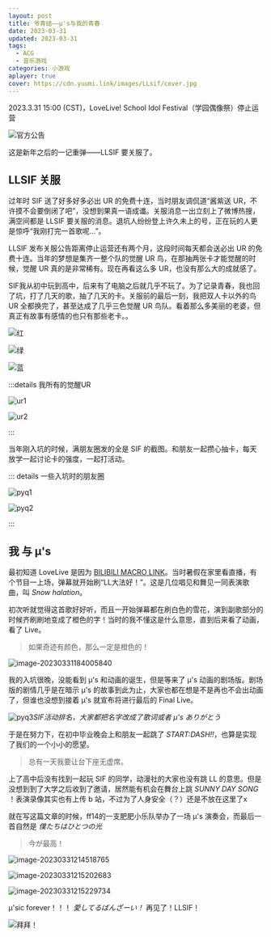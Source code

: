 ```yaml
---
layout: post
title: 爷青结——μ's与我的青春
date: 2023-03-31
updated: 2023-03-31
tags: 
  - ACG
  - 音乐游戏
categories: 小游戏
aplayer: true
cover: https://cdn.yuumi.link/images/LLsif/cover.jpg
---
```


2023.3.31 15:00 (CST)，LoveLive! School Idol Festival（学园偶像祭）停止运营

<!-- more -->

![官方公告](https://cdn.yuumi.link/images/LLsif/官方公告.jpg)

这是新年之后的一记重弹——LLSIF 要关服了。

## LLSIF 关服

过年时 SIF 送了好多好多必出 UR 的免费十连，当时朋友调侃道“酱紫送 UR，不许摸不会要倒闭了吧”，没想到果真一语成谶。关服消息一出立刻上了微博热搜，满空间都是 LLSIF 要关服的消息。退坑人纷纷登上许久未上的号，正在玩的人更是惊呼“我刚打完一首歌呢...”。

LLSIF 发布关服公告距离停止运营还有两个月，这段时间每天都会送必出 UR 的免费十连。当年的梦想是集齐一整个队的觉醒 UR 鸟，在那抽两张卡才能觉醒的时候，觉醒 UR 真的是非常稀有。现在再看这么多 UR，也没有那么大的成就感了。

SIF我从初中玩到高中，后来有了电脑之后就几乎不玩了。为了记录青春，我也回了坑，打了几天的歌，抽了几天的卡。关服前的最后一刻，我把双人卡以外的鸟 UR 全都换完了，甚至达成了几乎三色觉醒 UR 鸟队。看着那么多美丽的老婆，但真正有故事有感情的也只有那些老卡。。

![红](https://cdn.yuumi.link/images/LLsif/113552.jpg)

![绿](https://cdn.yuumi.link/images/LLsif/113555.jpg)

![蓝](https://cdn.yuumi.link/images/LLsif/113557.jpg)

:::details 我所有的觉醒UR

![ur1](https://cdn.yuumi.link/images/LLsif/113504.jpg)

![ur2](https://cdn.yuumi.link/images/LLsif/113520.jpg)

:::

当年刚入坑的时候，满朋友圈发的全是 SIF 的截图。和朋友一起攒心抽卡，每天放学一起讨论卡的强度，一起打活动。

::: details 一些入坑时的朋友圈

![pyq1](https://cdn.yuumi.link/images/LLsif/123150.jpg)

![pyq2](https://cdn.yuumi.link/images/LLsif/123418.jpg)

:::

## 我 与 μ's

最初知道 LoveLive 是因为 [BILIBILI MACRO LINK](https://www.bilibili.com/bangumi/play/ss32830)。当时暑假在家里看直播，有个节目一上场，弹幕就开始刷“LL大法好！”。这是几位唱见和舞见一同表演歌曲，叫 *Snow halation*。

<meting-js
 id="28768036"
 server="netease"
 type="song"
 theme="#D69B54">
</meting-js>

初次听就觉得这首歌好好听，而且一开始弹幕都在刷白色的雪花，演到副歌部分的时候齐刷刷地变成了橙色的字！当时的我不懂这是什么意思，直到后来看了动画，看了 Live。

> 如果奇迹有颜色，那么一定是橙色的！

![image-20230331184005840](https://cdn.yuumi.link/images/LLsif/snowhalation.png)

我的入坑很晚，没能看到 μ's 和动画的诞生，但是等来了 μ's 动画的剧场版。剧场版的剧情几乎是在暗示 μ's 的故事到此为止，大家也都在想是不是再也不会出动画了，但谁也没想到接着 μ's 就宣布将进行最后的 Final Live。

![pyq3](https://cdn.yuumi.link/images/LLsif/123357.jpg)_SIF活动排名，大家都把名字改成了歌词或者 μ's ありがとう_

于是在努力下，在初中毕业晚会上和朋友一起跳了 *START:DASH!!*，也算是实现了我们的一个小小的愿望。

> 总有一天我要让台下座无虚席。

<meting-js
 id="26218887"
 server="netease"
 type="song"
 theme="#D69B54">
</meting-js>

上了高中后没有找到一起玩 SIF 的同学，动漫社的大家也没有跳 LL 的意思。但是没想到到了大学之后收到了邀请，居然能有机会在舞台上跳 *SUNNY DAY SONG* ！表演录像其实也有上传 b 站，不过为了人身安全（？）还是不放在这里了x

<meting-js
 id="33004433"
 server="netease"
 type="song"
 theme="#D69B54">
</meting-js>

就在写这篇文章的时候，ff14的一支肥肥小乐队举办了一场 μ's 演奏会，而最后一首自然是 *僕たちはひとつの光* 

<meting-js
 id="33111737"
 server="netease"
 type="song"
 theme="#D69B54">
</meting-js>

> 今が最高！

![image-20230331214518765](https://cdn.yuumi.link/images/LLsif/image-20230331214518765.png)

![image-20230331215202683](https://cdn.yuumi.link/images/LLsif/image-20230331215202683.png)

![image-20230331215229734](https://cdn.yuumi.link/images/LLsif/image-20230331215229734.png)

μ'sic forever！！！ *愛してるばんざーい！* 再见了！LLSIF！

<meting-js
 id="28993131"
 server="netease"
 type="song"
 theme="#D69B54">
</meting-js>

![拜拜！](https://cdn.yuumi.link/images/LLsif/155739.jpg)
